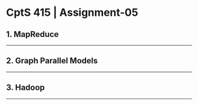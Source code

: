# CptS 415 | Assignment-05

## 1. MapReduce
---


## 2. Graph Parallel Models
---


## 3. Hadoop
---
